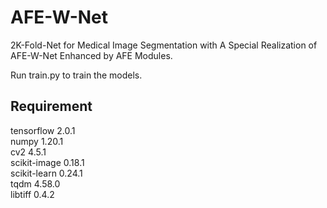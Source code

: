 # AFE-W-Net

2K-Fold-Net for Medical Image Segmentation with A Special Realization of AFE-W-Net Enhanced by AFE Modules.  

Run train.py to train the models.  


## Requirement
tensorflow 2.0.1  
numpy 1.20.1  
cv2 4.5.1  
scikit-image 0.18.1  
scikit-learn 0.24.1  
tqdm 4.58.0  
libtiff 0.4.2  

